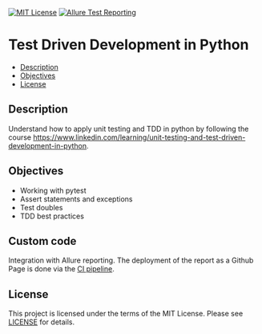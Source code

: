 [![MIT License](https://img.shields.io/badge/License-MIT-green.svg)](LICENSE.md)
[![Allure Test Reporting](https://github.com/ariannasg/python-tdd/actions/workflows/allure-reporting.yml/badge.svg)](https://github.com/ariannasg/python-tdd/actions/workflows/allure-reporting.yml)

# Test Driven Development in Python

* [Description](#description)
* [Objectives](#objectives)
* [License](#license)

## Description
Understand how to apply unit testing and TDD in python by following the course https://www.linkedin.com/learning/unit-testing-and-test-driven-development-in-python.

## Objectives
- Working with pytest
- Assert statements and exceptions
- Test doubles
- TDD best practices

## Custom code
Integration with Allure reporting.
The deployment of the report as a Github Page is done via the [CI pipeline](.github/workflows/allure-reporting.yml).
  
## License
This project is licensed under the terms of the MIT License.
Please see [LICENSE](LICENSE.md) for details.
